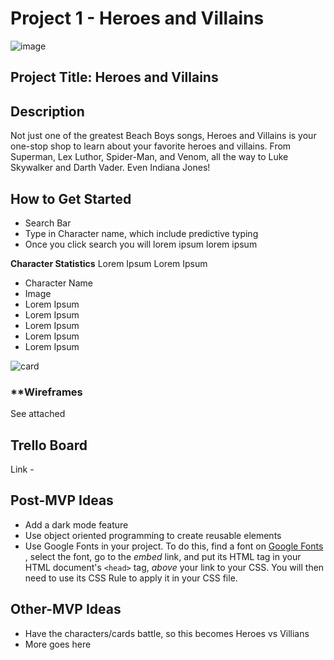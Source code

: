 # Project 1 -  Heroes and Villains

![image](http://www.philnyjaycees.org/uploads/7/4/5/4/7454972/heroes-and-villains_orig.jpeg)

## Project Title: Heroes and Villains

## Description
Not just one of the greatest Beach Boys songs, Heroes and Villains is your one-stop shop to learn about your favorite heroes and villains. From Superman, Lex Luthor, Spider-Man, and Venom, all the way to Luke Skywalker and Darth Vader. Even Indiana Jones!

## How to Get Started
- Search Bar
- Type in Character name, which include predictive typing
- Once you click search you will lorem ipsum lorem ipsum 

**Character Statistics**
Lorem Ipsum Lorem Ipsum 
- Character Name 
- Image
- Lorem Ipsum
- Lorem Ipsum
- Lorem Ipsum
- Lorem Ipsum
- Lorem Ipsum

![card](http://4.bp.blogspot.com/-TAI9vTxZCSE/VXNdWq9Q9uI/AAAAAAAACCA/D7PTMtbb1sA/s1600/Captain%2BAmerica%2B1990%2BCard.jpg)

### **Wireframes
See attached


## Trello Board
Link - 
## Post-MVP Ideas
- Add a dark mode feature
- Use object oriented programming to create reusable elements
- Use Google Fonts in your project. To do this, find a font on [Google Fonts](https://fonts.google.com/) , select the font, go to the *embed* link, and put its HTML tag in your HTML document's `<head>` tag, *above* your link to your CSS. You will then need to use its CSS Rule to apply it in your CSS file.

## Other-MVP Ideas
- Have the characters/cards battle, so this becomes Heroes vs Villians
- More goes here
